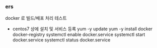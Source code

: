 ### ers
docker 로 빌드/배포 처리 테스트

- centos7 상에 설치 및 서비스 등록
yum -y update
yum -y install docker docker-registry
systemctl enable docker.service
systemctl start docker.service
systemctl status docker.service